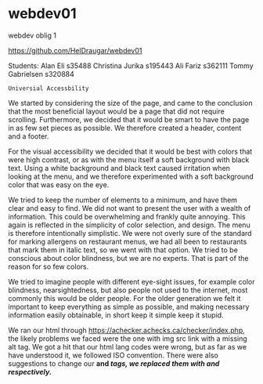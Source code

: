 # webdev01
webdev oblig 1

https://github.com/HelDraugar/webdev01

Students: 
	Alan Eli s35488
	Christina Jurika s195443
	Ali Fariz s362111
	Tommy Gabrielsen s320884


	Universial Accessbility  
 

We started by considering the size of the page, and came to the conclusion that the most beneficial layout would be a page that did not require scrolling. Furthermore, we decided that it would be smart to have the page in as few set pieces as possible. We therefore created a header, content and a footer. 

For the visual accessibility we decided that it would be best with colors that were high contrast, or as with the menu itself a soft background with black text. Using a white background and black text caused irritation when looking at the menu, and we therefore experimented with a soft background color that was easy on the eye. 

We tried to keep the number of elements to a minimum, and have them clear and easy to find. We did not want to present the user with a wealth of information. This could be overwhelming and frankly quite annoying. This again is reflected in the simplicity of color selection, and design. The menu is therefore intentionally simplistic. We were not overly sure of the standard for marking allergens on restaurant menus, we had all been to restaurants that mark them in italic text, so we went with that option. We tried to be conscious about color blindness, but we are no experts. That is part of the reason for so few colors. 

We tried to imagine people with different eye-sight issues, for example color blindness, nearsightedness, but also people not used to the internet, most commonly this would be older people. For the older generation we felt it important to keep everything as simple as possible, and making necessary information easily obtainable, in short keep it simple keep it stupid. 

 

We ran our html through https://achecker.achecks.ca/checker/index.php, the likely problems we faced were the one with img src link with a missing alt tag. We got a hit that our html lang codes were wrong, but as far as we have understood it, we followed ISO convention. There were also suggestions to change our <b> and <I> tags, we replaced them with <strong> and <em> respectively.  

